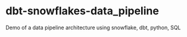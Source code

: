 # dbt-snowflakes-data_pipeline

Demo of a data pipeline architecture using snowflake, dbt, python, SQL
